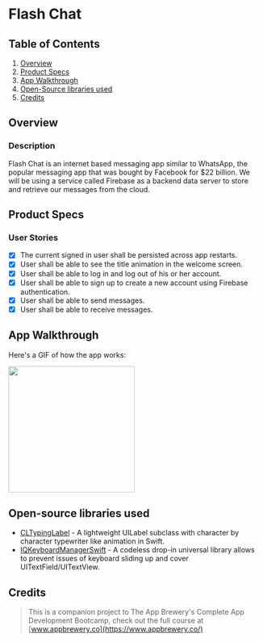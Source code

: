 # Flash Chat

## Table of Contents
1. [Overview](#Overview)
2. [Product Specs](#Product-Specs)
3. [App Walkthrough](#App-Walkthrough)
4. [Open-Source libraries used](#Open-Source-libraries-used)
5. [Credits](#Credits)

## Overview
### Description

Flash Chat is an internet based messaging app similar to WhatsApp, the popular messaging app that was bought by Facebook for $22 billion. We will be using a service called Firebase as a backend data server to store and retrieve our messages from the cloud.

## Product Specs
### User Stories

- [X] The current signed in user shall be persisted across app restarts.
- [X] User shall be able to see the title animation in the welcome screen.
- [X] User shall be able to log in and log out of his or her account.
- [X] User shall be able to sign up to create a new account using Firebase authentication.
- [X] User shall be able to send messages.
- [X] User shall be able to receive messages.

## App Walkthrough

Here's a GIF of how the app works:

<img src="https://user-images.githubusercontent.com/35745973/81492552-a107c700-924d-11ea-8737-bb045010e807.gif" width=250><br>

## Open-source libraries used

- [CLTypingLabel](https://github.com/cl7/CLTypingLabel) - A lightweight UILabel subclass with character by character typewriter like animation in Swift.
- [IQKeyboardManagerSwift](https://github.com/hackiftekhar/IQKeyboardManager) - A codeless drop-in universal library allows to prevent issues of keyboard sliding up and cover UITextField/UITextView.

## Credits

>This is a companion project to The App Brewery's Complete App Development Bootcamp, check out the full course at [www.appbrewery.co](https://www.appbrewery.co/)
